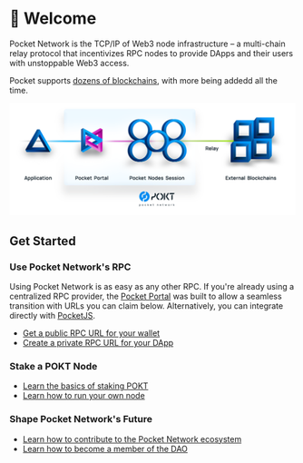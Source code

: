 # 👋 Welcome

Pocket Network is the TCP/IP of Web3 node infrastructure – a multi-chain relay protocol that incentivizes RPC nodes to provide DApps and their users with unstoppable Web3 access.

Pocket supports [dozens of blockchains](/supported-blockchains), with more being addedd all the time.

![](assets/pocket_network_overview.png)

## Get Started

### Use Pocket Network's RPC

Using Pocket Network is as easy as any other RPC. If you're already using a centralized RPC provider, the [Pocket Portal](https://portal.pokt.network) was built to allow a seamless transition with URLs you can claim below. Alternatively, you can integrate directly with [PocketJS](https://docs.pokt.network/js/).

* [Get a public RPC URL for your wallet](resources/public-rpc-endpoints)
* [Create a private RPC URL for your DApp](paths/app-developer)

### Stake a POKT Node

* [Learn the basics of staking POKT](pokt/stake/)
* [Learn how to run your own node](paths/node-runner)

### Shape Pocket Network's Future

* [Learn how to contribute to the Pocket Network ecosystem](paths/contributor)
* [Learn how to become a member of the DAO](paths/governor)